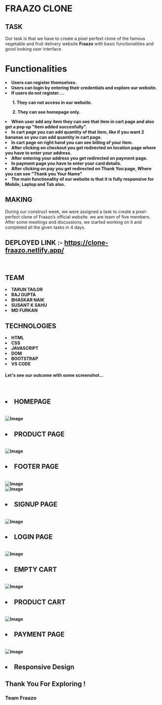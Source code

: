 # <b>FRAAZO CLONE</b>

## <b>TASK</b>

Our task is that we have to create a pixel perfext clone of the famous vegetable and fruit delivery website <b>Fraazo</b> with basic functionalities and good looking user interface.

# <b>Functionalities</b>

<li><b>Users can register themselves.</b></li>
<li><b>Users can login by entering their credentials and explore our website.</b></li>
<li><b>If users do not register....</b></li>
<div><ul><b>1. They can not access in our website.</b></ul>
<ul><b>2. They can see homepage only.</b><ul></div>

<li><b>When user add any item they can see that item in cart page and also get a pop up "Item added succesfully".</b></li>
<li><b>In cart page you can add quantity of that item, like if you want 2 bananas so you can add quantity in cart page.</b></li>
<li><b>In cart page on right hand you can see billing of your item.</b></li>
<li><b>After clicking on checkout you get redirected on location page where you have to enter your address.</b></li>
<li><b>After entering your address you get redirected on payment page.</b></li>
<li><b>In payment page you have to enter your card details.</b></li>
<li><b>After clicking on pay you get redirected on Thank You page, Where you can see "Thank you <b>Your Name</b>" </b></li>
<li><b>The main functionality of our website is that it is fully responsive for Mobile, Laptop and Tab also.</b></li>

## <b>MAKING</b>

During our construct week, we were assigned a task to create a pixel-perfect clone of Fraazo’s official website. we are team of five members. After some meetings and discussions, we started working on it and completed all the given tasks in 4 days.

## <b>DEPLOYED LINK :-</b> https://clone-fraazo.netlify.app/

<br>

## <b>TEAM</b>

<li><b>TARUN TAILOR</b></li>
<li><b>RAJ GUPTA</b></li>
<li><b>BHASKAR NAIK</b></li>
<li><b>SUSANT K SAHU</b></li>
<li><b>MD FURKAN</b></li>

## <b>TECHNOLOGIES</b>

<li><b>HTML</b></li>
<li><b>CSS</b></li>
<li><b>JAVASCRIPT</b></li>
<li><b>DOM</b></li>
<li><b>BOOTSTRAP</b></li>
<li><b>VS CODE</b></li>

<h4>Let's see our outcome with some screenshot...</h4>
<br>

## <li><b>HOMEPAGE<b></li>

<br>

 <img class="Image" src="IMAGE\Screenshot (638).png" alt="Image">

 <br>

## <li><b>PRODUCT PAGE<b></li>

<br>
<img class="Image" src="IMAGE\Screenshot (639).png" alt="Image">

 <br>

## <li><b>FOOTER PAGE<b></li>

<br>
<img class="Image" src="IMAGE\Screenshot (640).png" alt="Image">

 <br>

 <img class="Image" src="IMAGE\Screenshot (641).png" alt="Image">

 <br>

## <li><b>SIGNUP PAGE<b></li>

<br>

 <img class="Image" src="IMAGE\Screenshot (642).png" alt="Image">

 <br>

## <li><b>LOGIN PAGE<b></li>

<br>

 <img class="Image" src="IMAGE\Screenshot (643).png" alt="Image">

 <br>

## <li><b>EMPTY CART<b></li>

<br>

 <img class="Image" src="IMAGE\Screenshot (644).png" alt="Image">

 <br>

## <li><b>PRODUCT CART<b></li>

<br>

 <img class="Image" src="IMAGE\Screenshot (645).png" alt="Image">

 <br>

## <li><b>PAYMENT PAGE<b></li>

<br>

 <img class="Image" src="IMAGE\Screenshot (646).png" alt="Image">

 <br>

## <li><b>Responsive Design<b></li>

## <b>Thank You For Exploring !</b>

### <b>Team Fraazo</b>
